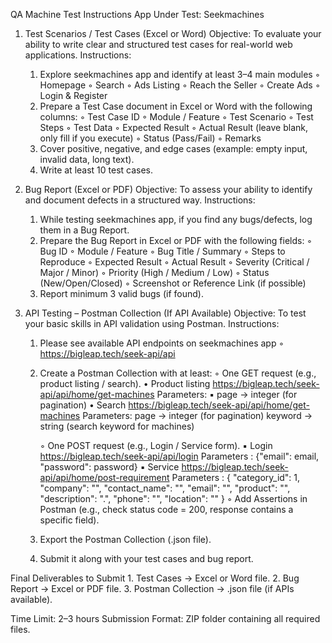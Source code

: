 QA Machine Test Instructions
App Under Test: Seekmachines

1. Test Scenarios / Test Cases (Excel or Word)
Objective:
To evaluate your ability to write clear and structured test cases for real-world web applications.
Instructions:
    1. Explore seekmachines app and identify at least 3–4 main modules 
        ◦ Homepage
        ◦ Search
        ◦ Ads Listing 
        ◦ Reach the Seller
        ◦ Create Ads 
        ◦ Login & Register
    2. Prepare a Test Case document in Excel or Word with the following columns:
        ◦ Test Case ID
        ◦ Module / Feature
        ◦ Test Scenario
        ◦ Test Steps
        ◦ Test Data
        ◦ Expected Result
        ◦ Actual Result (leave blank, only fill if you execute)
        ◦ Status (Pass/Fail)
        ◦ Remarks
    3. Cover positive, negative, and edge cases (example: empty input, invalid data, long text).
    4. Write at least 10 test cases.

2. Bug Report (Excel or PDF)
Objective:
To assess your ability to identify and document defects in a structured way.
Instructions:
    1. While testing seekmachines app, if you find any bugs/defects, log them in a Bug Report.
    2. Prepare the Bug Report in Excel or PDF with the following fields:
        ◦ Bug ID
        ◦ Module / Feature
        ◦ Bug Title / Summary
        ◦ Steps to Reproduce
        ◦ Expected Result
        ◦ Actual Result
        ◦ Severity (Critical / Major / Minor)
        ◦ Priority (High / Medium / Low)
        ◦ Status (New/Open/Closed)
        ◦ Screenshot or Reference Link (if possible)
    3. Report minimum 3 valid bugs (if found).

3. API Testing – Postman Collection (If API Available)
Objective:
To test your basic skills in API validation using Postman.
Instructions:
    1. Please see available API endpoints on seekmachines app
        ◦ https://bigleap.tech/seek-api/api
    2. Create a Postman Collection with at least:
        ◦ One GET request (e.g., product listing / search).
                • Product listing 
          https://bigleap.tech/seek-api/api/home/get-machines
          Parameters:
            ▪ page → integer (for pagination)
                • Search
              https://bigleap.tech/seek-api/api/home/get-machines
              Parameters:
              page → integer (for pagination)
              keyword → string (search keyword for machines)
              
        ◦ One POST request (e.g., Login / Service form).
            ▪ Login
              https://bigleap.tech/seek-api/api/login
              Parameters : {"email": email, "password": password}
            ▪ Service 
              https://bigleap.tech/seek-api/api/home/post-requirement
              Parameters : {
  "category_id": 1,
  "company": "",
  "contact_name": "",
  "email": "",
  "product": "",
  "description": ".",
  "phone": "",
  "location": ""
}
        ◦ Add Assertions in Postman (e.g., check status code = 200, response contains a specific field).
    3. Export the Postman Collection (.json file).
    4. Submit it along with your test cases and bug report.

Final Deliverables to Submit
    1. Test Cases → Excel or Word file.
    2. Bug Report → Excel or PDF file.
    3. Postman Collection → .json file (if APIs available).

Time Limit: 2–3 hours
Submission Format: ZIP folder containing all required files.
